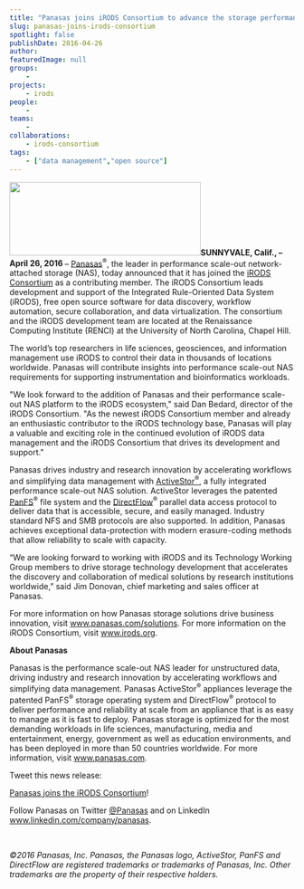 ```yaml
---
title: "Panasas joins iRODS Consortium to advance the storage performance needs of life science markets"
slug: panasas-joins-irods-consortium
spotlight: false
publishDate: 2016-04-26
author: 
featuredImage: null
groups:
    - 
projects:
    - irods
people:
    - 
teams: 
    - 
collaborations:
    - irods-consortium
tags:
    - ["data management","open source"]
---
```

<strong><img class="alignleft size-full wp-image-15403" src="http://renci.org/wp-content/uploads/2016/04/panasas.png" alt="" width="338" height="130" />SUNNYVALE, Calif., – April 26, 2016 </strong>– <a href="http://www.panasas.com/" target="_blank">Panasas</a><sup>®</sup>, the leader in performance scale-out network-attached storage (NAS), today announced that it has joined the <a href="http://irods.org/" target="_blank">iRODS Consortium</a> as a contributing member. The iRODS Consortium leads development and support of the Integrated Rule-Oriented Data System (iRODS), free open source software for data discovery, workflow automation, secure collaboration, and data virtualization. The consortium and the iRODS development team are located at the Renaissance Computing Institute (RENCI) at the University of North Carolina, Chapel Hill.

<!--more-->

The world’s top researchers in life sciences, geosciences, and information management use iRODS to control their data in thousands of locations worldwide. Panasas will contribute insights into performance scale-out NAS requirements for supporting instrumentation and bioinformatics workloads.

"We look forward to the addition of Panasas and their performance scale-out NAS platform to the iRODS ecosystem," said Dan Bedard, director of the iRODS Consortium. "As the newest iRODS Consortium member and already an enthusiastic contributor to the iRODS technology base, Panasas will play a valuable and exciting role in the continued evolution of iRODS data management and the iRODS Consortium that drives its development and support."

Panasas drives industry and research innovation by accelerating workflows and simplifying data management with <a href="http://www.panasas.com/products/activestor-16-18" target="_blank">ActiveStor<sup>®</sup></a>, a fully integrated performance scale-out NAS solution. ActiveStor leverages the patented <a href="http://www.panasas.com/products/panfs" target="_blank">PanFS</a><sup>®</sup> file system and the <a href="http://www.panasas.com/products/panfs/network-protocols" target="_blank">DirectFlow</a><sup>®</sup> parallel data access protocol to deliver data that is accessible, secure, and easily managed. Industry standard NFS and SMB protocols are also supported. In addition, Panasas achieves exceptional data-protection with modern erasure-coding methods that allow reliability to scale with capacity.

“We are looking forward to working with iRODS and its Technology Working Group members to drive storage technology development that accelerates the discovery and collaboration of medical solutions by research institutions worldwide,” said Jim Donovan, chief marketing and sales officer at Panasas.

For more information on how Panasas storage solutions drive business innovation, visit <a href="http://www.panasas.com/solutions" target="_blank">www.panasas.com/solutions</a>. For more information on the iRODS Consortium, visit <a href="http://www.irods.org" target="_blank">www.irods.org</a>.

<strong>About Panasas</strong>

Panasas is the performance scale-out NAS leader for unstructured data, driving industry and research innovation by accelerating workflows and simplifying data management. Panasas ActiveStor<sup>®</sup> appliances leverage the patented PanFS<sup>®</sup> storage operating system and DirectFlow<sup>®</sup> protocol to deliver performance and reliability at scale from an appliance that is as easy to manage as it is fast to deploy. Panasas storage is optimized for the most demanding workloads in life sciences, manufacturing, media and entertainment, energy, government as well as education environments, and has been deployed in more than 50 countries worldwide. For more information, visit <a href="http://www.panasas.com" target="_blank">www.panasas.com</a>.

Tweet this news release:

<a href="https://www.panasas.com/press/panasas-joins-irods-consortium-advance-storage-performance-needs-life-sciences-markets/" target="_blank">Panasas joins the iRODS Consortium</a>!

Follow Panasas on Twitter <a href="https://twitter.com/Panasas" target="_blank">@Panasas</a> and on LinkedIn www.linkedin.com/company/panasas.

&nbsp;

<em>©2016 Panasas, Inc. Panasas, the Panasas logo, ActiveStor, PanFS and DirectFlow are registered trademarks or trademarks of Panasas, Inc. Other trademarks are the property of their respective holders.</em>
